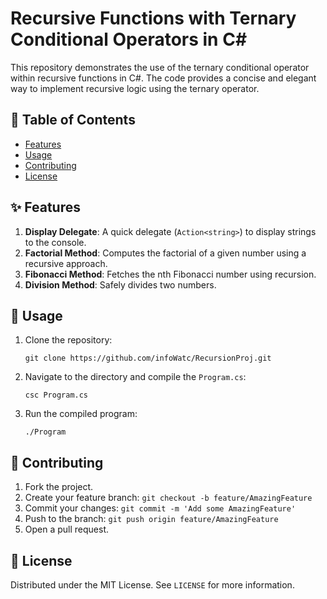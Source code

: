 # Recursive Functions with Ternary Conditional Operators in C#

This repository demonstrates the use of the ternary conditional operator within recursive functions in C#. The code provides a concise and elegant way to implement recursive logic using the ternary operator.

## 📌 Table of Contents

- [Features](#-features)
- [Usage](#-usage)
- [Contributing](#-contributing)
- [License](#-license)

## ✨ Features

1. **Display Delegate**: A quick delegate (`Action<string>`) to display strings to the console.
2. **Factorial Method**: Computes the factorial of a given number using a recursive approach.
3. **Fibonacci Method**: Fetches the nth Fibonacci number using recursion.
4. **Division Method**: Safely divides two numbers.

## 🚀 Usage

1. Clone the repository:
   ```
   git clone https://github.com/infoWatc/RecursionProj.git
   ```
2. Navigate to the directory and compile the `Program.cs`:
   ```
   csc Program.cs
   ```
3. Run the compiled program:
   ```
   ./Program
   ```
   
## 🤝 Contributing

1. Fork the project.
2. Create your feature branch: `git checkout -b feature/AmazingFeature`
3. Commit your changes: `git commit -m 'Add some AmazingFeature'`
4. Push to the branch: `git push origin feature/AmazingFeature`
5. Open a pull request.

## 📜 License

Distributed under the MIT License. See `LICENSE` for more information.
